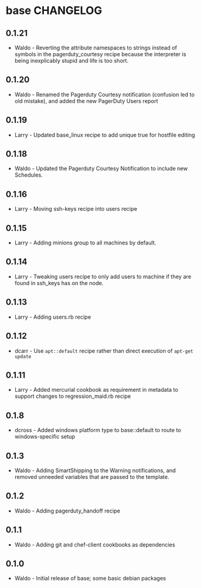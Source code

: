 base CHANGELOG
==============

0.1.21
----
- Waldo - Reverting the attribute namespaces to strings instead of symbols in the pagerduty_courtesy recipe because the interpreter is being inexplicably stupid and life is too short.

0.1.20
----
- Waldo - Renamed the Pagerduty Courtesy notification (confusion led to old mistake), and added the new PagerDuty Users report

0.1.19
----
- Larry - Updated base_linux recipe to add unique true for hostfile editing

0.1.18
----
- Waldo - Updated the Pagerduty Courtesy Notification to include new Schedules.

0.1.16
----
- Larry - Moving ssh-keys recipe into users recipe 

0.1.15
----
- Larry - Adding minions group to all machines by default. 

0.1.14
----
- Larry - Tweaking users recipe to only add users to machine if they are found in ssh_keys has on the node. 

0.1.13
----
- Larry - Adding users.rb recipe

0.1.12
----
- dcarr - Use `apt::default` recipe rather than direct execution of `apt-get update`

0.1.11
-----
- Larry - Added mercurial cookbook as requirement in metadata to support changes to regression_maid.rb recipe 

0.1.8
-----
- dcross - Added windows platform type to base::default to route to windows-specific setup

0.1.3
-----
- Waldo - Adding SmartShipping to the Warning notifications, and removed 
unneeded variables that are passed to the template.

0.1.2
-----
- Waldo - Adding pagerduty_handoff recipe

0.1.1
-----
- Waldo - Adding git and chef-client cookbooks as dependencies


0.1.0
-----
- Waldo - Initial release of base; some basic debian packages

